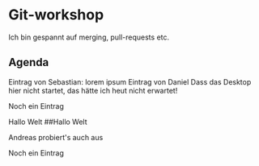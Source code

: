 # Git-workshop

Ich bin gespannt auf merging, pull-requests etc.

## Agenda

Eintrag von Sebastian: lorem ipsum
Eintrag von Daniel
Dass das Desktop hier nicht startet,
das hätte ich heut nicht erwartet!

Noch ein Eintrag

Hallo Welt
##Hallo Welt

Andreas probiert's auch aus

Noch ein Eintrag